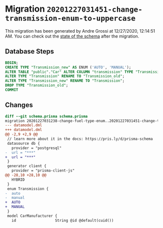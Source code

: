 # Migration `20201227031451-change-transmission-enum-to-uppercase`

This migration has been generated by Andre Grossi at 12/27/2020, 12:14:51 AM.
You can check out the [state of the schema](./schema.prisma) after the migration.

## Database Steps

```sql
BEGIN;
CREATE TYPE "Transmission_new" AS ENUM ('AUTO', 'MANUAL');
ALTER TABLE "public"."Car" ALTER COLUMN "transmission" TYPE "Transmission_new" USING ("transmission"::text::"Transmission_new");
ALTER TYPE "Transmission" RENAME TO "Transmission_old";
ALTER TYPE "Transmission_new" RENAME TO "Transmission";
DROP TYPE "Transmission_old";
COMMIT
```

## Changes

```diff
diff --git schema.prisma schema.prisma
migration 20201227031238-change-fuel-type-enum..20201227031451-change-transmission-enum-to-uppercase
--- datamodel.dml
+++ datamodel.dml
@@ -2,9 +2,9 @@
 // learn more about it in the docs: https://pris.ly/d/prisma-schema
 datasource db {
   provider = "postgresql"
-  url = "***"
+  url = "***"
 }
 generator client {
   provider = "prisma-client-js"
@@ -28,10 +28,10 @@
   HYBRID
 }
 enum Transmission {
-  auto
-  manual
+  AUTO
+  MANUAL
 }
 model CarManufacturer {
   id                  String @id @default(cuid())
```


